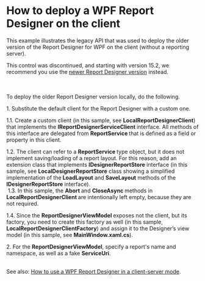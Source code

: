 # How to deploy a WPF Report Designer on the client


<p>This example illustrates the legacy API that was used to deploy the older version of the Report Designer for WPF on the client (without a reporting server).</p>
<p>This control was discontinued, and starting with version 15.2, we recommend you use the <a href="https://documentation.devexpress.com/#XtraReports/CustomDocument114104">newer Report Designer version</a> instead.<br><br><br></p>
<p>To deploy the older Report Designer version locally, do the following.</p>
<p>1. Substitute the default client for the Report Designer with a custom one.</p>
<p>1.1. Create a custom client (in this sample, see <strong>LocalReportDesignerClient</strong>) that implements the <strong>IReportDesignerServiceClient </strong>interface. All methods of this interface are delegated from <strong>ReportService </strong>that is defined as a field or property in this client.</p>
<p>1.2. The client can refer to a <strong>ReportService </strong>type object, but it does not implement saving/loading of a report layout. For this reason, add an extension class that implements <strong>IDesignerReportStore</strong> interface (in this sample, see <strong>LocalDesignerReportStor</strong><strong>e</strong> class showing a simplified implementation of the<strong> LoadLayout</strong> and <strong>SaveLayout</strong> methods of the <strong>IDesignerReportStore</strong> interface). <br>  1.3. In this sample, the <strong>Abort </strong>and <strong>CloseAsync </strong>methods in <strong>LocalReportDesignerClient </strong>are intentionally left empty, because they are not required.</p>
<p>1.4. Since the <strong>ReportDesignerViewModel </strong>exposes not the client, but its factory, you need to create this factory as well (in this sample, <strong>LocalReportDesignerClientFactory</strong>) and assign it to the Designer’s view model (in this sample, see <strong>MainWindow.xaml.cs</strong>).</p>
<p>2. For the <strong>ReportDesignerViewModel</strong>, specify a report's name and namespace, as well as a fake <strong>ServiceUri</strong>.</p>
<p><br> See also: <a href="https://www.devexpress.com/Support/Center/p/E4018">How to use a WPF Report Designer in a client-server mode</a>.</p>

<br/>


